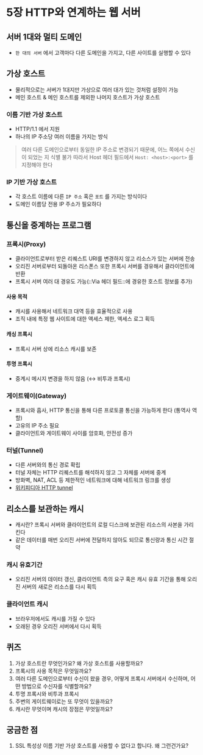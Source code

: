 # 5장 HTTP와 연계하는 웹 서버
## 서버 1대와 멀티 도메인
* `한 대의 서버` 에서 고객마다 다른 도메인을 가지고, 다른 사이트를 실행할 수 있다

## 가상 호스트
* 물리적으로는 서버가 1대지만 가상으로 여러 대가 있는 것처럼 설정이 가능
* 메인 호스트 & 메인 호스트를 제외한 나머지 호스트가 가상 호스트

### 이름 기반 가상 호스트
* HTTP/1.1 에서 지원
* 하나의 IP 주소당 여러 이름을 가지는 방식

> 여러 다른 도메인으로부터 동일한 IP 주소로 변경되기 때문에,
> 어느 쪽에서 수신이 되었는 지 식별 불가
> 따라서 Host 헤더 필드에서 `Host: <host>:<port>` 를 지정해야 한다

### IP 기반 가상 호스트
* 각 호스트 이름에 다른 `IP 주소` 혹은 `포트` 를 가지는 방식이다
* 도메인 이름당 전용 IP 주소가 필요하다

## 통신을 중계하는 프로그램
### 프록시(Proxy)
* 클라이언트로부터 받은 리퀘스트 URI를 변경하지 않고 리소스가 있는 서버에 전송
* 오리진 서버로부터 되돌아온 리스폰스 또한 프록시 서버를 경유해서 클라이언트에 반환
* 프록시 서버 여러 대 경유도 가능(::Via 헤더 필드::에 경유한 호스트 정보를 추가)

#### 사용 목적
* 캐시를 사용해서 네트워크 대역 등을 효율적으로 사용
* 조직 내에 특정 웹 사이트에 대한 액세스 제한, 엑세스 로그 획득

#### 캐싱 프록시
* 프록시 서버 상에 리소스 캐시를 보존

#### 투명 프록시
* 중계시 메시지 변경을 하지 않음 (↔ 비투과 프록시)

### 게이트웨이(Gateway)
* 프록시와 흡사, HTTP 통신을 통해 다른 프로토콜 통신을 가능하게 한다 (통역사 역할)
* 고유의 IP 주소 필요
* 클라이언트와 게이트웨이 사이를 암호화, 안전성 증가

### 터널(Tunnel)
* 다른 서버와의 통신 경로 확립
* 터널 자체는 HTTP 리퀘스트를 해석하지 않고 그 자체를 서버에 중계
* 방화벽, NAT, ACL 등 제한적인 네트워크에 대해 네트워크 링크를 생성
* [위키피디아 HTTP tunnel](https://en.wikipedia.org/wiki/HTTP_tunnel)

## 리소스를 보관하는 캐시
* 캐시란? 프록시 서버와 클라이언트의 로컬 디스크에 보관된 리소스의 사본을 가리킨다
* 같은 데이터를 매번 오리진 서버에 전달하지 않아도 되므로 통신량과 통신 시간 절약

### 캐시 유효기간
* 오리진 서버의 데이터 갱신, 클라이언트 측의 요구 혹은 캐시 유효 기간을 통해 오리진 서버의 새로은 리소스를 다시 획득

### 클라이언트 캐시
* 브라우저에서도 캐시를 가질 수 있다
* 오래된 경우 오리진 서버에서 다시 획득

## 퀴즈
1. 가상 호스트란 무엇인가요? 왜 가상 호스트를 사용할까요?
2. 프록시의 사용 목적은 무엇일까요?
3. 여러 다른 도메인으로부터 수신이 왔을 경우, 어떻게 프록시 서버에서 수신하며, 어떤 방법으로 수신자를 식별할까요? 
4. 투명 프록시와 비투과 프록시
5. 주변의 게이트웨이로는 또 무엇이 있을까요?
6. 캐시란 무엇이며 캐시의 장점은 무엇일까요?

## 궁금한 점
1. SSL 특성상 이름 기반 가상 호스트를 사용할 수 없다고 합니다. 왜 그런건가요?
